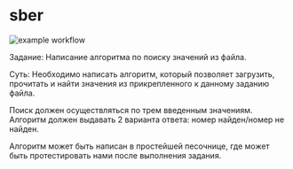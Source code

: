 # sber

![example workflow](https://github.com/github/docs/actions/workflows/main.yml/badge.svg)

Задание: Написание алгоритма по поиску значений из файла.

Суть: Необходимо написать алгоритм, который позволяет загрузить, прочитать и найти значения из прикрепленного к данному заданию файла. 

Поиск должен осуществляться по трем введенным значениям. Алгоритм должен выдавать 2 варианта ответа: номер найден/номер не найден. 

Алгоритм может быть написан в простейшей песочнице, где может быть протестировать нами после выполнения задания.
